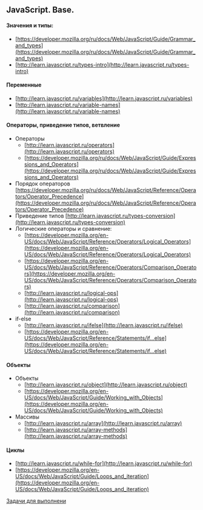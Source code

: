 ## JavaScript. Base.

#### Значения и типы:
* [https://developer.mozilla.org/ru/docs/Web/JavaScript/Guide/Grammar_and_types](https://developer.mozilla.org/ru/docs/Web/JavaScript/Guide/Grammar_and_types)
* [http://learn.javascript.ru/types-intro](http://learn.javascript.ru/types-intro)

#### Переменные
* [http://learn.javascript.ru/variables](http://learn.javascript.ru/variables)
* [http://learn.javascript.ru/variable-names](http://learn.javascript.ru/variable-names)

#### Операторы, приведение типов, ветвление
*   Операторы
    *   [http://learn.javascript.ru/operators](http://learn.javascript.ru/operators)
    *   [https://developer.mozilla.org/ru/docs/Web/JavaScript/Guide/Expressions_and_Operators](https://developer.mozilla.org/ru/docs/Web/JavaScript/Guide/Expressions_and_Operators)
*   Порядок операторов [https://developer.mozilla.org/ru/docs/Web/JavaScript/Reference/Operators/Operator_Precedence](https://developer.mozilla.org/ru/docs/Web/JavaScript/Reference/Operators/Operator_Precedence)
*   Приведение типов [http://learn.javascript.ru/types-conversion](http://learn.javascript.ru/types-conversion)
*   Логические операторы и сравнение:
    *   [https://developer.mozilla.org/en-US/docs/Web/JavaScript/Reference/Operators/Logical_Operators](https://developer.mozilla.org/en-US/docs/Web/JavaScript/Reference/Operators/Logical_Operators)
    *   [https://developer.mozilla.org/en-US/docs/Web/JavaScript/Reference/Operators/Comparison_Operators](https://developer.mozilla.org/en-US/docs/Web/JavaScript/Reference/Operators/Comparison_Operators)
    *   [http://learn.javascript.ru/logical-ops](http://learn.javascript.ru/logical-ops)
    *   [http://learn.javascript.ru/comparison](http://learn.javascript.ru/comparison)
* if-else
    *   [http://learn.javascript.ru/ifelse](http://learn.javascript.ru/ifelse)
    *   [https://developer.mozilla.org/en-US/docs/Web/JavaScript/Reference/Statements/if...else](https://developer.mozilla.org/en-US/docs/Web/JavaScript/Reference/Statements/if...else)

#### Объекты
*   Объекты
    *   [http://learn.javascript.ru/object](http://learn.javascript.ru/object)
    *   [https://developer.mozilla.org/en-US/docs/Web/JavaScript/Guide/Working_with_Objects](https://developer.mozilla.org/en-US/docs/Web/JavaScript/Guide/Working_with_Objects)
*   Массивы
    *   [http://learn.javascript.ru/array](http://learn.javascript.ru/array)
    *   [http://learn.javascript.ru/array-methods](http://learn.javascript.ru/array-methods)

#### Циклы
*   [http://learn.javascript.ru/while-for](http://learn.javascript.ru/while-for)
*   [https://developer.mozilla.org/en-US/docs/Web/JavaScript/Guide/Loops_and_iteration](https://developer.mozilla.org/en-US/docs/Web/JavaScript/Guide/Loops_and_iteration)

[Задачи для выполнени](./tasks/01.base.md)